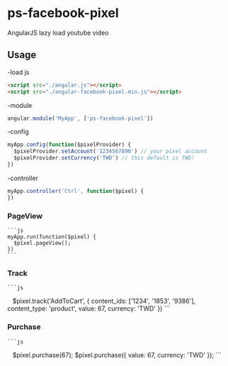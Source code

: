 # ps-facebook-pixel
AngularJS lazy load youtube video

## Usage
  -load js
  ```html
  <script src="./angular.js"></script>
  <script src="./angular-facebook-pixel.min.js"></script>
  ```

  -module
  ```js
  angular.module('MyApp', ['ps-facebook-pixel'])
  ```
  -config
  ```js
  myApp.config(function($pixelProvider) {
    $pixelProvider.setAccount('1234567890') // your pixel account
    $pixelProvider.setCurrency('TWD') // this default is TWD!
  })
  ```
  
  -controller
  ```js
  myApp.controller('Ctrl', function($pixel) {
  })
  ```

### PageView
    ```js
    myApp.run(function($pixel) {
      $pixel.pageView();
    })
    ```

### Track
    ```js
    $pixel.track('AddToCart', {
      content_ids: ['1234', '1853', '9386'],
      content_type: 'product',
      value: 67,
      currency: 'TWD'
    })
    ```
    
### Purchase
    ```js
    $pixel.purchase(67);
    <!--- or --->
    $pixel.purchase({
      value: 67,
      currency: 'TWD'
    });
    ```
